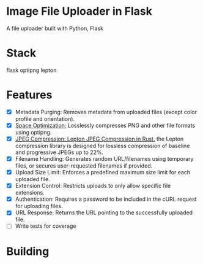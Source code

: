 # Image File Uploader in Flask
A file uploader built with Python, Flask


# Stack
flask
optipng
lepton
# Features
- [x] Metadata Purging: Removes metadata from uploaded files (except color profile and orientation).
- [x] [Space Optimization:](https://optipng.sourceforge.net/) Losslessly compresses PNG and other file formats using optipng.
- [x] [JPEG Compression: Lepton JPEG Compression in Rust.](https://github.com/microsoft/lepton_jpeg_rust)  the Lepton compression library is designed for lossless compression of baseline and progressive JPEGs up to 22%.
- [x] Filename Handling: Generates random URL/filenames using temporary files, or secures user-requested filenames if provided.
- [x] Upload Size Limit: Enforces a predefined maximum size limit for each uploaded file.
- [x] Extension Control: Restricts uploads to only allow specific file extensions.
- [x] Authentication: Requires a password to be included in the cURL request for uploading files.
- [x] URL Response: Returns the URL pointing to the successfully uploaded file.
- [ ] Write tests for coverage

# Building

